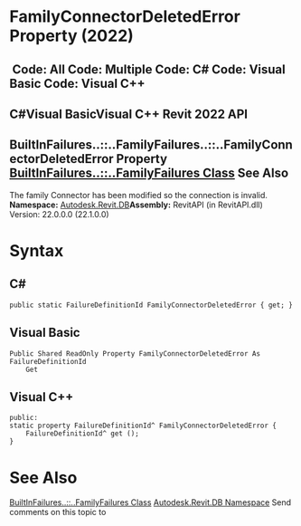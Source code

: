 # FamilyConnectorDeletedError Property (2022)

﻿
 Code: All Code: Multiple Code: C# Code: Visual Basic Code: Visual C++   
---  
C#Visual BasicVisual C++
Revit 2022 API  
---  
BuiltInFailures..::..FamilyFailures..::..FamilyConnectorDeletedError Property   
[BuiltInFailures..::..FamilyFailures Class](4b2a4d9d-f77b-e466-e78a-df1ca741ec72.md "BuiltInFailures.FamilyFailures Class") See Also  
---  
The family Connector has been modified so the connection is invalid. 
**Namespace:** [Autodesk.Revit.DB](87546ba7-461b-c646-cbb1-2cb8f5bff8b2.md "Autodesk.Revit.DB Namespace")**Assembly:** RevitAPI (in RevitAPI.dll) Version: 22.0.0.0 (22.1.0.0)
# Syntax
C#  
---  
```text
public static FailureDefinitionId FamilyConnectorDeletedError { get; }
```
  
Visual Basic  
---  
```text
Public Shared ReadOnly Property FamilyConnectorDeletedError As FailureDefinitionId
	Get
```
  
Visual C++  
---  
```text
public:
static property FailureDefinitionId^ FamilyConnectorDeletedError {
	FailureDefinitionId^ get ();
}
```
  
# See Also
[BuiltInFailures..::..FamilyFailures Class](4b2a4d9d-f77b-e466-e78a-df1ca741ec72.md "BuiltInFailures.FamilyFailures Class")
[Autodesk.Revit.DB Namespace](87546ba7-461b-c646-cbb1-2cb8f5bff8b2.md "Autodesk.Revit.DB Namespace")
Send comments on this topic to 